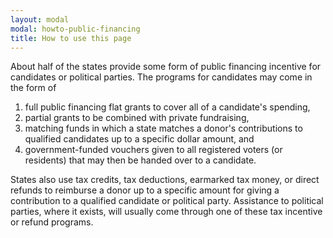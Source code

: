 ```yaml
---
layout: modal
modal: howto-public-financing
title: How to use this page
---
```


About half of the states provide some form of public financing incentive for candidates or political parties. The programs for candidates may come in the form of

  1. full public financing flat grants to cover all of a candidate's spending,
  2. partial grants to be combined with private fundraising,
  3. matching funds in which a state matches a donor's contributions to qualified candidates up to a specific dollar amount, and
  4. government-funded vouchers given to all registered voters (or residents) that may then be handed over to a candidate.

  States also use tax credits, tax deductions, earmarked tax money, or direct refunds to reimburse a donor up to a specific amount for giving a contribution to a qualified candidate or political party. Assistance to political parties, where it exists, will usually come through one of these tax incentive or refund programs.
